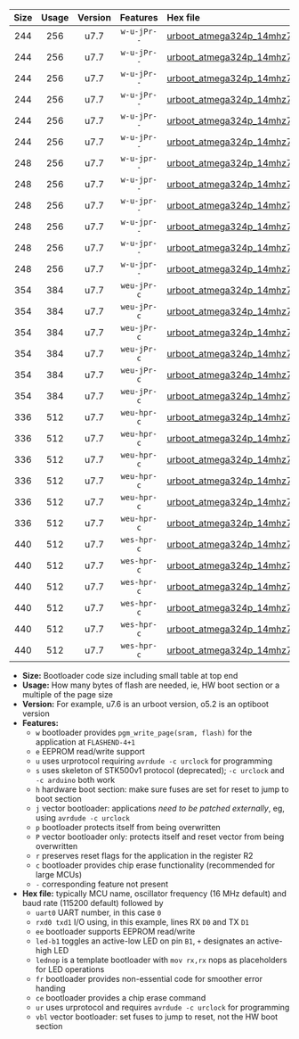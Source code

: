 |Size|Usage|Version|Features|Hex file|
|:-:|:-:|:-:|:-:|:--|
|244|256|u7.7|`w-u-jPr--`|[urboot_atmega324p_14mhz7456_2400bps_uart0_rxd0_txd1_led+b0_ur_vbl.hex](https://raw.githubusercontent.com/stefanrueger/urboot.hex/main/mcus/atmega324p/fcpu_14mhz7456/2400_bps/urboot_atmega324p_14mhz7456_2400bps_uart0_rxd0_txd1_led+b0_ur_vbl.hex)|
|244|256|u7.7|`w-u-jPr--`|[urboot_atmega324p_14mhz7456_2400bps_uart0_rxd0_txd1_led+b7_ur_vbl.hex](https://raw.githubusercontent.com/stefanrueger/urboot.hex/main/mcus/atmega324p/fcpu_14mhz7456/2400_bps/urboot_atmega324p_14mhz7456_2400bps_uart0_rxd0_txd1_led+b7_ur_vbl.hex)|
|244|256|u7.7|`w-u-jPr--`|[urboot_atmega324p_14mhz7456_2400bps_uart0_rxd0_txd1_lednop_ur_vbl.hex](https://raw.githubusercontent.com/stefanrueger/urboot.hex/main/mcus/atmega324p/fcpu_14mhz7456/2400_bps/urboot_atmega324p_14mhz7456_2400bps_uart0_rxd0_txd1_lednop_ur_vbl.hex)|
|244|256|u7.7|`w-u-jPr--`|[urboot_atmega324p_14mhz7456_2400bps_uart1_rxd2_txd3_led+b0_ur_vbl.hex](https://raw.githubusercontent.com/stefanrueger/urboot.hex/main/mcus/atmega324p/fcpu_14mhz7456/2400_bps/urboot_atmega324p_14mhz7456_2400bps_uart1_rxd2_txd3_led+b0_ur_vbl.hex)|
|244|256|u7.7|`w-u-jPr--`|[urboot_atmega324p_14mhz7456_2400bps_uart1_rxd2_txd3_led+b7_ur_vbl.hex](https://raw.githubusercontent.com/stefanrueger/urboot.hex/main/mcus/atmega324p/fcpu_14mhz7456/2400_bps/urboot_atmega324p_14mhz7456_2400bps_uart1_rxd2_txd3_led+b7_ur_vbl.hex)|
|244|256|u7.7|`w-u-jPr--`|[urboot_atmega324p_14mhz7456_2400bps_uart1_rxd2_txd3_lednop_ur_vbl.hex](https://raw.githubusercontent.com/stefanrueger/urboot.hex/main/mcus/atmega324p/fcpu_14mhz7456/2400_bps/urboot_atmega324p_14mhz7456_2400bps_uart1_rxd2_txd3_lednop_ur_vbl.hex)|
|248|256|u7.7|`w-u-jpr--`|[urboot_atmega324p_14mhz7456_2400bps_uart0_rxd0_txd1_led+b0_fr_ur_vbl.hex](https://raw.githubusercontent.com/stefanrueger/urboot.hex/main/mcus/atmega324p/fcpu_14mhz7456/2400_bps/urboot_atmega324p_14mhz7456_2400bps_uart0_rxd0_txd1_led+b0_fr_ur_vbl.hex)|
|248|256|u7.7|`w-u-jpr--`|[urboot_atmega324p_14mhz7456_2400bps_uart0_rxd0_txd1_led+b7_fr_ur_vbl.hex](https://raw.githubusercontent.com/stefanrueger/urboot.hex/main/mcus/atmega324p/fcpu_14mhz7456/2400_bps/urboot_atmega324p_14mhz7456_2400bps_uart0_rxd0_txd1_led+b7_fr_ur_vbl.hex)|
|248|256|u7.7|`w-u-jpr--`|[urboot_atmega324p_14mhz7456_2400bps_uart0_rxd0_txd1_lednop_fr_ur_vbl.hex](https://raw.githubusercontent.com/stefanrueger/urboot.hex/main/mcus/atmega324p/fcpu_14mhz7456/2400_bps/urboot_atmega324p_14mhz7456_2400bps_uart0_rxd0_txd1_lednop_fr_ur_vbl.hex)|
|248|256|u7.7|`w-u-jpr--`|[urboot_atmega324p_14mhz7456_2400bps_uart1_rxd2_txd3_led+b0_fr_ur_vbl.hex](https://raw.githubusercontent.com/stefanrueger/urboot.hex/main/mcus/atmega324p/fcpu_14mhz7456/2400_bps/urboot_atmega324p_14mhz7456_2400bps_uart1_rxd2_txd3_led+b0_fr_ur_vbl.hex)|
|248|256|u7.7|`w-u-jpr--`|[urboot_atmega324p_14mhz7456_2400bps_uart1_rxd2_txd3_led+b7_fr_ur_vbl.hex](https://raw.githubusercontent.com/stefanrueger/urboot.hex/main/mcus/atmega324p/fcpu_14mhz7456/2400_bps/urboot_atmega324p_14mhz7456_2400bps_uart1_rxd2_txd3_led+b7_fr_ur_vbl.hex)|
|248|256|u7.7|`w-u-jpr--`|[urboot_atmega324p_14mhz7456_2400bps_uart1_rxd2_txd3_lednop_fr_ur_vbl.hex](https://raw.githubusercontent.com/stefanrueger/urboot.hex/main/mcus/atmega324p/fcpu_14mhz7456/2400_bps/urboot_atmega324p_14mhz7456_2400bps_uart1_rxd2_txd3_lednop_fr_ur_vbl.hex)|
|354|384|u7.7|`weu-jPr-c`|[urboot_atmega324p_14mhz7456_2400bps_uart0_rxd0_txd1_ee_led+b0_fr_ce_ur_vbl.hex](https://raw.githubusercontent.com/stefanrueger/urboot.hex/main/mcus/atmega324p/fcpu_14mhz7456/2400_bps/urboot_atmega324p_14mhz7456_2400bps_uart0_rxd0_txd1_ee_led+b0_fr_ce_ur_vbl.hex)|
|354|384|u7.7|`weu-jPr-c`|[urboot_atmega324p_14mhz7456_2400bps_uart0_rxd0_txd1_ee_led+b7_fr_ce_ur_vbl.hex](https://raw.githubusercontent.com/stefanrueger/urboot.hex/main/mcus/atmega324p/fcpu_14mhz7456/2400_bps/urboot_atmega324p_14mhz7456_2400bps_uart0_rxd0_txd1_ee_led+b7_fr_ce_ur_vbl.hex)|
|354|384|u7.7|`weu-jPr-c`|[urboot_atmega324p_14mhz7456_2400bps_uart0_rxd0_txd1_ee_lednop_fr_ce_ur_vbl.hex](https://raw.githubusercontent.com/stefanrueger/urboot.hex/main/mcus/atmega324p/fcpu_14mhz7456/2400_bps/urboot_atmega324p_14mhz7456_2400bps_uart0_rxd0_txd1_ee_lednop_fr_ce_ur_vbl.hex)|
|354|384|u7.7|`weu-jPr-c`|[urboot_atmega324p_14mhz7456_2400bps_uart1_rxd2_txd3_ee_led+b0_fr_ce_ur_vbl.hex](https://raw.githubusercontent.com/stefanrueger/urboot.hex/main/mcus/atmega324p/fcpu_14mhz7456/2400_bps/urboot_atmega324p_14mhz7456_2400bps_uart1_rxd2_txd3_ee_led+b0_fr_ce_ur_vbl.hex)|
|354|384|u7.7|`weu-jPr-c`|[urboot_atmega324p_14mhz7456_2400bps_uart1_rxd2_txd3_ee_led+b7_fr_ce_ur_vbl.hex](https://raw.githubusercontent.com/stefanrueger/urboot.hex/main/mcus/atmega324p/fcpu_14mhz7456/2400_bps/urboot_atmega324p_14mhz7456_2400bps_uart1_rxd2_txd3_ee_led+b7_fr_ce_ur_vbl.hex)|
|354|384|u7.7|`weu-jPr-c`|[urboot_atmega324p_14mhz7456_2400bps_uart1_rxd2_txd3_ee_lednop_fr_ce_ur_vbl.hex](https://raw.githubusercontent.com/stefanrueger/urboot.hex/main/mcus/atmega324p/fcpu_14mhz7456/2400_bps/urboot_atmega324p_14mhz7456_2400bps_uart1_rxd2_txd3_ee_lednop_fr_ce_ur_vbl.hex)|
|336|512|u7.7|`weu-hpr-c`|[urboot_atmega324p_14mhz7456_2400bps_uart0_rxd0_txd1_ee_led+b0_fr_ce_ur.hex](https://raw.githubusercontent.com/stefanrueger/urboot.hex/main/mcus/atmega324p/fcpu_14mhz7456/2400_bps/urboot_atmega324p_14mhz7456_2400bps_uart0_rxd0_txd1_ee_led+b0_fr_ce_ur.hex)|
|336|512|u7.7|`weu-hpr-c`|[urboot_atmega324p_14mhz7456_2400bps_uart0_rxd0_txd1_ee_led+b7_fr_ce_ur.hex](https://raw.githubusercontent.com/stefanrueger/urboot.hex/main/mcus/atmega324p/fcpu_14mhz7456/2400_bps/urboot_atmega324p_14mhz7456_2400bps_uart0_rxd0_txd1_ee_led+b7_fr_ce_ur.hex)|
|336|512|u7.7|`weu-hpr-c`|[urboot_atmega324p_14mhz7456_2400bps_uart0_rxd0_txd1_ee_lednop_fr_ce_ur.hex](https://raw.githubusercontent.com/stefanrueger/urboot.hex/main/mcus/atmega324p/fcpu_14mhz7456/2400_bps/urboot_atmega324p_14mhz7456_2400bps_uart0_rxd0_txd1_ee_lednop_fr_ce_ur.hex)|
|336|512|u7.7|`weu-hpr-c`|[urboot_atmega324p_14mhz7456_2400bps_uart1_rxd2_txd3_ee_led+b0_fr_ce_ur.hex](https://raw.githubusercontent.com/stefanrueger/urboot.hex/main/mcus/atmega324p/fcpu_14mhz7456/2400_bps/urboot_atmega324p_14mhz7456_2400bps_uart1_rxd2_txd3_ee_led+b0_fr_ce_ur.hex)|
|336|512|u7.7|`weu-hpr-c`|[urboot_atmega324p_14mhz7456_2400bps_uart1_rxd2_txd3_ee_led+b7_fr_ce_ur.hex](https://raw.githubusercontent.com/stefanrueger/urboot.hex/main/mcus/atmega324p/fcpu_14mhz7456/2400_bps/urboot_atmega324p_14mhz7456_2400bps_uart1_rxd2_txd3_ee_led+b7_fr_ce_ur.hex)|
|336|512|u7.7|`weu-hpr-c`|[urboot_atmega324p_14mhz7456_2400bps_uart1_rxd2_txd3_ee_lednop_fr_ce_ur.hex](https://raw.githubusercontent.com/stefanrueger/urboot.hex/main/mcus/atmega324p/fcpu_14mhz7456/2400_bps/urboot_atmega324p_14mhz7456_2400bps_uart1_rxd2_txd3_ee_lednop_fr_ce_ur.hex)|
|440|512|u7.7|`wes-hpr-c`|[urboot_atmega324p_14mhz7456_2400bps_uart0_rxd0_txd1_ee_led+b0_fr_ce.hex](https://raw.githubusercontent.com/stefanrueger/urboot.hex/main/mcus/atmega324p/fcpu_14mhz7456/2400_bps/urboot_atmega324p_14mhz7456_2400bps_uart0_rxd0_txd1_ee_led+b0_fr_ce.hex)|
|440|512|u7.7|`wes-hpr-c`|[urboot_atmega324p_14mhz7456_2400bps_uart0_rxd0_txd1_ee_led+b7_fr_ce.hex](https://raw.githubusercontent.com/stefanrueger/urboot.hex/main/mcus/atmega324p/fcpu_14mhz7456/2400_bps/urboot_atmega324p_14mhz7456_2400bps_uart0_rxd0_txd1_ee_led+b7_fr_ce.hex)|
|440|512|u7.7|`wes-hpr-c`|[urboot_atmega324p_14mhz7456_2400bps_uart0_rxd0_txd1_ee_lednop_fr_ce.hex](https://raw.githubusercontent.com/stefanrueger/urboot.hex/main/mcus/atmega324p/fcpu_14mhz7456/2400_bps/urboot_atmega324p_14mhz7456_2400bps_uart0_rxd0_txd1_ee_lednop_fr_ce.hex)|
|440|512|u7.7|`wes-hpr-c`|[urboot_atmega324p_14mhz7456_2400bps_uart1_rxd2_txd3_ee_led+b0_fr_ce.hex](https://raw.githubusercontent.com/stefanrueger/urboot.hex/main/mcus/atmega324p/fcpu_14mhz7456/2400_bps/urboot_atmega324p_14mhz7456_2400bps_uart1_rxd2_txd3_ee_led+b0_fr_ce.hex)|
|440|512|u7.7|`wes-hpr-c`|[urboot_atmega324p_14mhz7456_2400bps_uart1_rxd2_txd3_ee_led+b7_fr_ce.hex](https://raw.githubusercontent.com/stefanrueger/urboot.hex/main/mcus/atmega324p/fcpu_14mhz7456/2400_bps/urboot_atmega324p_14mhz7456_2400bps_uart1_rxd2_txd3_ee_led+b7_fr_ce.hex)|
|440|512|u7.7|`wes-hpr-c`|[urboot_atmega324p_14mhz7456_2400bps_uart1_rxd2_txd3_ee_lednop_fr_ce.hex](https://raw.githubusercontent.com/stefanrueger/urboot.hex/main/mcus/atmega324p/fcpu_14mhz7456/2400_bps/urboot_atmega324p_14mhz7456_2400bps_uart1_rxd2_txd3_ee_lednop_fr_ce.hex)|

- **Size:** Bootloader code size including small table at top end
- **Usage:** How many bytes of flash are needed, ie, HW boot section or a multiple of the page size
- **Version:** For example, u7.6 is an urboot version, o5.2 is an optiboot version
- **Features:**
  + `w` bootloader provides `pgm_write_page(sram, flash)` for the application at `FLASHEND-4+1`
  + `e` EEPROM read/write support
  + `u` uses urprotocol requiring `avrdude -c urclock` for programming
  + `s` uses skeleton of STK500v1 protocol (deprecated); `-c urclock` and `-c arduino` both work
  + `h` hardware boot section: make sure fuses are set for reset to jump to boot section
  + `j` vector bootloader: applications *need to be patched externally*, eg, using `avrdude -c urclock`
  + `p` bootloader protects itself from being overwritten
  + `P` vector bootloader only: protects itself and reset vector from being overwritten
  + `r` preserves reset flags for the application in the register R2
  + `c` bootloader provides chip erase functionality (recommended for large MCUs)
  + `-` corresponding feature not present
- **Hex file:** typically MCU name, oscillator frequency (16 MHz default) and baud rate (115200 default) followed by
  + `uart0` UART number, in this case `0`
  + `rxd0 txd1` I/O using, in this example, lines RX `D0` and TX `D1`
  + `ee` bootloader supports EEPROM read/write
  + `led-b1` toggles an active-low LED on pin `B1`, `+` designates an active-high LED
  + `lednop` is a template bootloader with `mov rx,rx` nops as placeholders for LED operations
  + `fr` bootloader provides non-essential code for smoother error handing
  + `ce` bootloader provides a chip erase command
  + `ur` uses urprotocol and requires `avrdude -c urclock` for programming
  + `vbl` vector bootloader: set fuses to jump to reset, not the HW boot section
